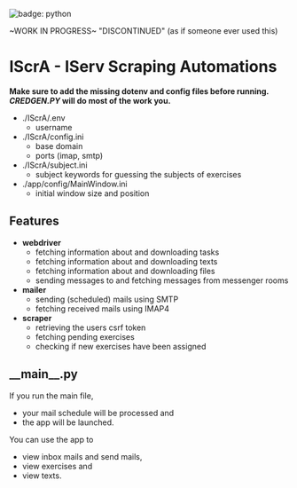 ![badge: python](https://img.shields.io/badge/Lang-Python-informational?style=for-the-badge&logo=Python&logoColor=white&color=fcd132)

~WORK IN PROGRESS~
"DISCONTINUED" (as if someone ever used this)

# IScrA - IServ Scraping Automations
<b>Make sure to add the missing dotenv and config files before running.<br/>
_CREDGEN.PY_ will do most of the work you.</b>

- ./IScrA/.env
  - username
- ./IScrA/config.ini
  - base domain
  - ports (imap, smtp)
- ./IScrA/subject.ini
  - subject keywords for guessing the subjects of exercises
- ./app/config/MainWindow.ini
  - initial window size and position

## Features
- <b>webdriver</b>
  - fetching information about and downloading tasks
  - fetching information about and downloading texts
  - fetching information about and downloading files
  - sending messages to and fetching messages from messenger rooms
- <b>mailer</b>
  - sending (scheduled) mails using SMTP
  - fetching received mails using IMAP4
- <b>scraper</b>
  - retrieving the users csrf token
  - fetching pending exercises
  - checking if new exercises have been assigned

## \_\_main__.py
If you run the main file, 
- your mail schedule will be processed and 
- the app will be launched. 

You can use the app to
- view inbox mails and send mails, 
- view exercises and 
- view texts.
